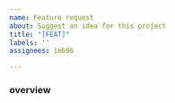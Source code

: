 ```yaml
---
name: Feature request
about: Suggest an idea for this project
title: "[FEAT]"
labels: ''
assignees: imb96

---
```


### overview
